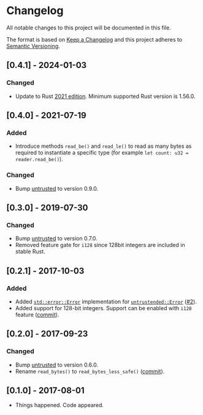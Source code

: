 # Changelog

All notable changes to this project will be documented in this file.

The format is based on [Keep a Changelog](http://keepachangelog.com/en/1.1.0/)
and this project adheres to [Semantic Versioning](http://semver.org/spec/v2.0.0.html).

## [0.4.1] - 2024-01-03

### Changed
* Update to Rust [2021
  edition](https://doc.rust-lang.org/edition-guide/rust-2021/index.html).
  Minimum supported Rust version is 1.56.0.

## [0.4.0] - 2021-07-19

### Added
* Introduce methods `read_be()` and `read_le()` to read as many bytes as
  required to instantiate a specific type (for example `let count: u32 =
  reader.read_be()`).

### Changed
* Bump [untrusted](https://crates.io/crates/untrusted) to version 0.9.0.

## [0.3.0] - 2019-07-30

### Changed
* Bump [untrusted](https://crates.io/crates/untrusted) to version 0.7.0.
* Removed feature gate for `i128` since 128bit integers are included in stable Rust.

## [0.2.1] - 2017-10-03

### Added
* Added [`std::error::Error`](https://doc.rust-lang.org/stable/std/error/trait.Error.html) implementation for [`untrustended::Error`](https://docs.rs/untrustended/0.2.0/untrustended/enum.Error.html) ([#2](https://github.com/oherrala/untrustended/pull/3)).
* Added support for 128-bit integers. Support can be enabled with `i128` feature ([commit](https://github.com/oherrala/untrustended/commit/f97bc73ea539ec04988bab806f0a252981905bda)).

## [0.2.0] - 2017-09-23

### Changed
* Bump [untrusted](https://crates.io/crates/untrusted) to version 0.6.0.
* Rename `read_bytes()` to `read_bytes_less_safe()` ([commit](https://github.com/oherrala/untrustended/commit/8eaae8b008bfb831a7257dd66c58026254a54c9d)).


## [0.1.0] - 2017-08-01

* Things happened. Code appeared.
